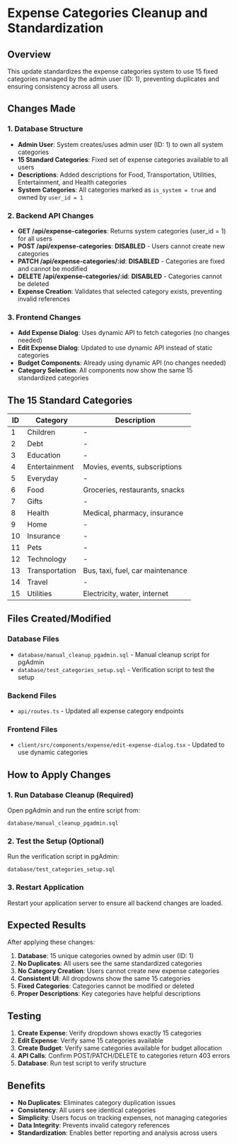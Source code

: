 # Expense Categories Cleanup and Standardization

## Overview
This update standardizes the expense categories system to use 15 fixed categories managed by the admin user (ID: 1), preventing duplicates and ensuring consistency across all users.

## Changes Made

### 1. Database Structure
- **Admin User**: System creates/uses admin user (ID: 1) to own all system categories
- **15 Standard Categories**: Fixed set of expense categories available to all users
- **Descriptions**: Added descriptions for Food, Transportation, Utilities, Entertainment, and Health categories
- **System Categories**: All categories marked as `is_system = true` and owned by `user_id = 1`

### 2. Backend API Changes
- **GET /api/expense-categories**: Returns system categories (user_id = 1) for all users
- **POST /api/expense-categories**: **DISABLED** - Users cannot create new categories
- **PATCH /api/expense-categories/:id**: **DISABLED** - Categories are fixed and cannot be modified
- **DELETE /api/expense-categories/:id**: **DISABLED** - Categories cannot be deleted
- **Expense Creation**: Validates that selected category exists, preventing invalid references

### 3. Frontend Changes
- **Add Expense Dialog**: Uses dynamic API to fetch categories (no changes needed)
- **Edit Expense Dialog**: Updated to use dynamic API instead of static categories
- **Budget Components**: Already using dynamic API (no changes needed)
- **Category Selection**: All components now show the same 15 standardized categories

## The 15 Standard Categories

| ID | Category | Description |
|----|----------|-------------|
| 1 | Children | - |
| 2 | Debt | - |
| 3 | Education | - |
| 4 | Entertainment | Movies, events, subscriptions |
| 5 | Everyday | - |
| 6 | Food | Groceries, restaurants, snacks |
| 7 | Gifts | - |
| 8 | Health | Medical, pharmacy, insurance |
| 9 | Home | - |
| 10 | Insurance | - |
| 11 | Pets | - |
| 12 | Technology | - |
| 13 | Transportation | Bus, taxi, fuel, car maintenance |
| 14 | Travel | - |
| 15 | Utilities | Electricity, water, internet |

## Files Created/Modified

### Database Files
- `database/manual_cleanup_pgadmin.sql` - Manual cleanup script for pgAdmin
- `database/test_categories_setup.sql` - Verification script to test the setup

### Backend Files
- `api/routes.ts` - Updated all expense category endpoints

### Frontend Files
- `client/src/components/expense/edit-expense-dialog.tsx` - Updated to use dynamic categories

## How to Apply Changes

### 1. Run Database Cleanup (Required)
Open pgAdmin and run the entire script from:
```
database/manual_cleanup_pgadmin.sql
```

### 2. Test the Setup (Optional)
Run the verification script in pgAdmin:
```
database/test_categories_setup.sql
```

### 3. Restart Application
Restart your application server to ensure all backend changes are loaded.

## Expected Results

After applying these changes:

1. **Database**: 15 unique categories owned by admin user (ID: 1)
2. **No Duplicates**: All users see the same standardized categories
3. **No Category Creation**: Users cannot create new expense categories
4. **Consistent UI**: All dropdowns show the same 15 categories
5. **Fixed Categories**: Categories cannot be modified or deleted
6. **Proper Descriptions**: Key categories have helpful descriptions

## Testing

1. **Create Expense**: Verify dropdown shows exactly 15 categories
2. **Edit Expense**: Verify same 15 categories available
3. **Create Budget**: Verify same categories available for budget allocation
4. **API Calls**: Confirm POST/PATCH/DELETE to categories return 403 errors
5. **Database**: Run test script to verify structure

## Benefits

- **No Duplicates**: Eliminates category duplication issues
- **Consistency**: All users see identical categories
- **Simplicity**: Users focus on tracking expenses, not managing categories
- **Data Integrity**: Prevents invalid category references
- **Standardization**: Enables better reporting and analysis across users